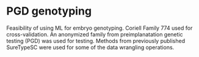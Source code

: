 # PGD genotyping

Feasibility of using ML for embryo genotyping. Coriell Family 774 used for cross-validation. An anonymized family from preimplanatation genetic testing (PGD) was used for testing. Methods from previously published SureTypeSC were used for some of the data wrangling operations. 
